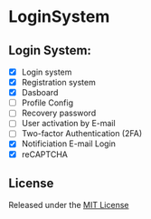 # LoginSystem

## Login System:
- [x] Login system
- [x] Registration system
- [x] Dasboard
- [ ] Profile Config
- [ ] Recovery password
- [ ] User activation by E-mail
- [ ] Two-factor Authentication (2FA)
- [x] Notificiation E-mail Login
- [x] reCAPTCHA

## License
Released under the [MIT License](http://www.opensource.org/licenses/MIT)
